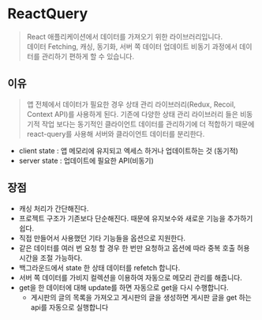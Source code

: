 # ReactQuery

> React 애플리케이션에서 데이터를 가져오기 위한 라이브러리입니다.  
> 데이터 Fetching, 캐싱, 동기화, 서버 쪽 데이터 업데이트 비동기 과정에서 데이터를 관리하기 편하게 할 수 있습니다.

## 이유

> 앱 전체에서 데이터가 필요한 경우 상태 관리 라이브러리(Redux, Recoil, Context API)를 사용하게 된다.
> 기존에 다양한 상태 관리 라이브러리 들은 비동기적 작업 보다는 동기적인 클라이언트 데이터를 관리하기에 더 적합하기 때문에  
> react-query를 사용해 서버와 클라이언트 데이터를 분리한다.

- client state : 앱 메모리에 유지되고 엑세스 하거나 업데이트하는 것 (동기적)
- server state : 업데이트에 필요한 API(비동기)

## 장점

- 캐싱 처리가 간단해진다.
- 프로젝트 구조가 기존보다 단순해진다. 때문에 유지보수와 새로운 기능을 추가하기 쉽다.
- 직접 만들어서 사용했던 기타 기능들을 옵션으로 지원한다.
- 같은 데이터를 여러 번 요청 할 경우 한 번만 요청하고 옵션에 따라 중복 호출 허용 시간을 조절 가능하다.
- 백그라운드에서 state 한 상태 데이터를 refetch 합니다.
- 서버 쪽 데이터를 가비지 컬렉션을 이용하여 자동으로 메모리 관리를 해줍니다.
- get을 한 데이터에 대해 update를 하면 자동으로 get을 다시 수행합니다.
  - 게시판의 글의 목록을 가져오고 게시판의 글을 생성하면 게시판 글을 get 하는 api를 자동으로 실행합니다
